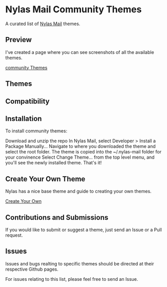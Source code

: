 # Nylas Mail Community Themes
A curated list of [Nylas Mail](https://github.com/nylas/nylas-mail) themes.

## Preview
I've created a page where you can see screenshots of all the available themes.

[community Themes](https://sgouws.github.io/nylas-mail-community-themes/)

## Themes


## Compatibility

## Installation
To install community themes:

Download and unzip the repo
In Nylas Mail, select Developer > Install a Package Manually...
Navigate to where you downloaded the theme and select the root folder. The theme is copied into the ~/.nylas-mail folder for your convinence
Select Change Theme... from the top level menu, and you'll see the newly installed theme. That's it!

## Create Your Own Theme
Nylas has a nice base theme and guide to creating your own themes.

[Create Your Own](https://github.com/nylas/nylas-mail-theme-starter)

## Contributions and Submissions
If you would like to submit or suggest a theme, just send an Issue or a Pull request.

## Issues
Issues and bugs realting to specific themes should be directed at their respective Github pages.

For issues relating to this list, please feel free to send an Issue.
